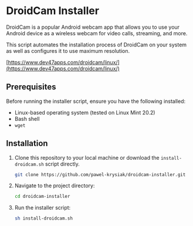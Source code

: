 # DroidCam Installer

DroidCam is a popular Android webcam app that allows you to use your Android device as a wireless webcam for video calls, streaming, and more. 

This script automates the installation process of DroidCam on your system as well as configures it to use maximum resolution.

[https://www.dev47apps.com/droidcam/linux/](https://www.dev47apps.com/droidcam/linux/)

## Prerequisites

Before running the installer script, ensure you have the following installed:

- Linux-based operating system (tested on Linux Mint 20.2)
- Bash shell
- `wget`

## Installation

1. Clone this repository to your local machine or download the `install-droidcam.sh` script directly.

    ```bash
    git clone https://github.com/pawel-krysiak/droidcam-installer.git
    ```

2. Navigate to the project directory:

    ```bash
    cd droidcam-installer
    ```

3. Run the installer script:

    ```bash
    sh install-droidcam.sh
    ```
